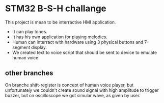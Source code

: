 # STM32 B-S-H challange
This project is mean to be interractive HMI application.
- It can play tones.
- It has his own application for playing melodies.
- Human can interract with hardware using 3 physical buttons and 7-segment display.
- We created text to voice script that should be sent to device to emulate human voice.

## other branches
On branche shift-register is concept of human voice player, but unfortunately we couldn't create sound signal with high amplitude to trigger buzzer, but on oscilloscope we got simular wave, as given by user.
